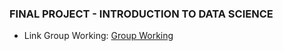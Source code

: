 ### FINAL PROJECT - INTRODUCTION TO DATA SCIENCE
- Link Group Working: [Group Working](https://docs.google.com/spreadsheets/d/1hQfAfnTYzPI49zXJ3Qhi1Cc8cTE-MGoR/edit?usp=sharing&ouid=102314169989540342274&rtpof=true&sd=true)
